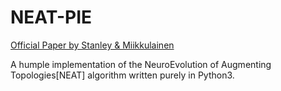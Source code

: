 # NEAT-PIE

[Official Paper by Stanley & Miikkulainen](http://nn.cs.utexas.edu/downloads/papers/stanley.ec02.pdf)

A humple implementation of the NeuroEvolution of Augmenting Topologies[NEAT] algorithm written purely in Python3.

